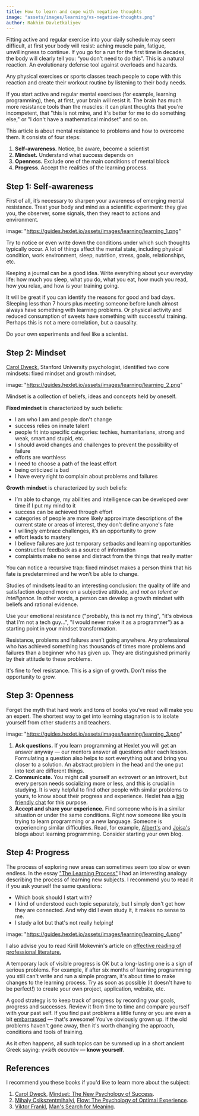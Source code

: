 ```yaml
---
title: How to learn and cope with negative thoughts  
image: "assets/images/learning/vs-negative-thoughts.png"
author: Rakhim Davletkaliyev
---
```


Fitting active and regular exercise into your daily schedule may seem difficult, at first your body will resist: aching muscle pain, fatigue, unwillingness to continue. If you go for a run for the first time in decades, the body will clearly tell you: “you don't need to do this”. This is a natural reaction. An evolutionary defense tool against overloads and hazards.

Any physical exercises or sports classes teach people to cope with this reaction and create their workout routine by listening to their body needs.

If you start active and regular mental exercises (for example, learning programming), then, at first, your brain will resist it. The brain has much more resistance tools than the muscles: it can plant thoughts that you're incompetent, that "this is not mine, and it's better for me to do something else," or "I don't have a mathematical mindset" and so on.

This article is about mental resistance to problems and how to overcome them. It consists of four steps:

1. **Self-awareness.** Notice, be aware, become a scientist
2. **Mindset.** Understand what success depends on
3. **Openness.** Exclude one of the main conditions of mental block
4. **Progress**. Accept the realities of the learning process.

## Step 1: Self-awareness

First of all, it’s necessary to sharpen your awareness of emerging mental resistance. Treat your body and mind as a scientific experiment: they give you, the observer, some signals, then they react to actions and environment.

image: "https://guides.hexlet.io/assets/images/learning/learning_1.png"

Try to notice or even write down the conditions under which such thoughts typically occur. A lot of things affect the mental state, including physical condition, work environment, sleep, nutrition, stress, goals, relationships, etc.

Keeping a journal can be a good idea. Write everything about your everyday life: how much you sleep, what you do, what you eat, how much you read, how you relax, and how is your training going.

It will be great if you can identify the reasons for good and bad days. Sleeping less than 7 hours plus meeting someone before lunch almost always have something with learning problems. Or physical activity and reduced consumption of sweets have something with successful training. Perhaps this is not a mere correlation, but a causality.

Do your own experiments and feel like a scientist.

## Step 2: Mindset

[Carol Dweck](https://en.wikipedia.org/wiki/Carol_Dweck), Stanford University psychologist, identified two core mindsets: fixed mindset and growth mindset.

image: "https://guides.hexlet.io/assets/images/learning/learning_2.png"

Mindset is a collection of beliefs, ideas and concepts held by oneself.

**Fixed mindset** is characterized by such beliefs:

- I am who I am and people don't change
- success relies on innate talent
- people fit into specific categories: techies, humanitarians, strong and weak, smart and stupid, etc.
- I should avoid changes and challenges to prevent the possibility of failure
- efforts are worthless
- I need to choose a path of the least effort
- being criticized is bad
- I have every right to complain about problems and failures

**Growth** **mindset** is characterized by such beliefs:

- I’m able to change, my abilities and intelligence can be developed over time if I put my mind to it
- success can be achieved through effort
- categories of people are more likely approximate descriptions of the current state or areas of interest, they don't define anyone's fate
- I willingly embrace challenges, it’s an opportunity to grow
- effort leads to mastery
- I believe failures are just temporary setbacks and learning opportunities
- constructive feedback as a source of information
- complaints make no sense and distract from the things that really matter

You can notice a recursive trap: fixed mindset makes a person think that his fate is predetermined and he won’t be able to change.

Studies of mindsets lead to an interesting conclusion: the quality of life and satisfaction depend more on a subjective attitude, and *not on talent or intelligence.* In other words, a person can develop a growth mindset with beliefs and rational evidence.

Use your emotional resistance ("probably, this is not my thing", "it's obvious that I'm not a tech guy...", "I would never make it as a programmer") as a starting point in your mindset transformation.

Resistance, problems and failures aren’t going anywhere. Any professional who has achieved something has thousands of times more problems and failures than a beginner who has given up. They are distinguished primarily by their attitude to these problems.

It's fine to feel resistance. This is a sign of growth. Don't miss the opportunity to grow.

## **Step 3: Openness**

Forget the myth that hard work and tons of books you've read will make you an expert. The shortest way to get into learning stagnation is to isolate yourself from other students and teachers.

image: "https://guides.hexlet.io/assets/images/learning/learning_3.png"

1. **Ask questions.** If you learn programming at Hexlet you will get an answer anyway — our mentors answer all questions after each lesson. Formulating a question also helps to sort everything out and bring you closer to a solution. An abstract problem in the head and the one put into text are different things.
2. **Communicate.** You might call yourself an extrovert or an introvert, but every person needs socializing more or less, and this is crucial in studying. It is very helpful to find other people with similar problems to yours, to know about their progress and experience. Hexlet has a [big friendly chat](https://slack-ru.hexlet.io/) for this purpose.
3. **Accept and share your experience.** Find someone who is in a similar situation or under the same conditions. Right now someone like you is trying to learn programming or a new language. Someone is experiencing similar difficulties. Read, for example, [Albert's](https://medium.com/@sayoBye) and [Joisa's](https://joisadler.me/) blogs about learning programming. Consider starting your own blog.

## **Step 4: Progress**

The process of exploring new areas can sometimes seem too slow or even endless. In the essay ["The Learning Process"](https://rakh.im/learning/) I had an interesting analogy describing the process of learning new subjects. I recommend you to read it if you ask yourself the same questions:

- Which book should I start with?
- I kind of understood each topic separately, but I simply don't get how they are connected. And why did I even study it, it makes no sense to me.
- I study a lot but that's not really helping!

image: "https://guides.hexlet.io/assets/images/learning/learning_4.png"

I also advise you to read Kirill Mokevnin's article on [effective reading of professional literature.](https://ru.hexlet.io/blog/posts/how-to-read-books) 

A temporary lack of visible progress is OK but a long-lasting one is a sign of serious problems. For example, if after six months of learning programming you still can't write and run a simple program, it's about time to make changes to the learning process. Try as soon as possible (it doesn't have to be perfect!) to create your own project, application, website, etc.

A good strategy is to keep track of progress by recording your goals, progress and successes. Review it from time to time and compare yourself with your past self. If you find past problems a little funny or you are even a bit [embarrassed](https://hello.rakh.im/how_to_evaluate_personal_growth/) — that's awesome! You've obviously grown up. If the old problems haven't gone away, then it's worth changing the approach, conditions and tools of training.

As it often happens, all such topics can be summed up in a short ancient Greek saying: γνῶθι σεαυτόν — **know yourself**.

## ****References****

I recommend you these books if you'd like to learn more about the subject:

1. [Carol Dweck](https://en.wikipedia.org/wiki/Carol_Dweck#References), [Mindset: The New Psychology of Success](https://www.amazon.com/Mindset-Psychology-Carol-S-Dweck/dp/0345472322).
2. [Mihaly Csikszentmihalyi](https://en.wikipedia.org/wiki/Mihaly_Csikszentmihalyi), [Flow: The Psychology of Optimal Experience](https://www.amazon.com/Flow-Psychology-Experience-Perennial-Classics/dp/0061339202/ref=sr_1_1?crid=2SNPIPBAN139T&keywords=flow+the+psychology+of+optimal+experience&qid=1650616340&s=books&sprefix=Flow%3A+The+Psychology+of+Optimal+Experience%2Cstripbooks-intl-ship%2C217&sr=1-1).
3. [Viktor Frankl](https://en.wikipedia.org/wiki/Viktor_Frankl), [Man's Search for Meaning](https://www.amazon.com/Mans-Search-Meaning-Viktor-Frankl/dp/0807014273/ref=sr_1_1?crid=1EYLE5AI3M18L&keywords=Man%27s+Search+for+Meaning&qid=1650616396&s=books&sprefix=man%27s+search+for+meaning%2Cstripbooks-intl-ship%2C210&sr=1-1).
